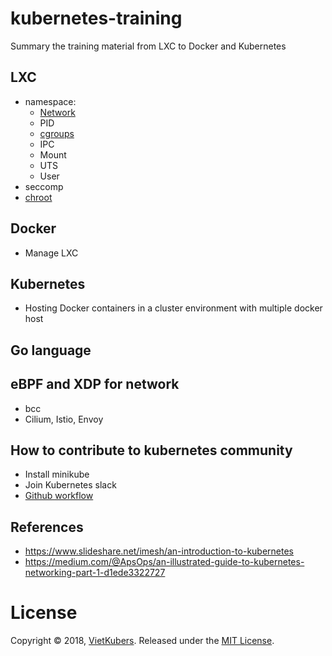 # kubernetes-training
Summary the training material from LXC to Docker and Kubernetes

## LXC
  - namespace:
    - [Network](http://abregman.com/2016/09/29/linux-network-namespace/)
    - PID
    - [cgroups](/LXC/cgroups.md)
    - IPC
    - Mount
    - UTS
    - User
  - seccomp
  - [chroot](/LXC/chroot.md)
## Docker
  - Manage LXC
## Kubernetes
  - Hosting Docker containers in a cluster environment with multiple docker host
## Go language

## eBPF and XDP for network
- bcc
- Cilium, Istio, Envoy

## How to contribute to kubernetes community
- Install minikube
- Join Kubernetes slack
- [Github workflow](/contributing_guide/github_workflow.md)

## References
  - https://www.slideshare.net/imesh/an-introduction-to-kubernetes
  - https://medium.com/@ApsOps/an-illustrated-guide-to-kubernetes-networking-part-1-d1ede3322727
  
# License
Copyright © 2018, [VietKubers](https://www.facebook.com/groups/VietKubers/). Released under the [MIT License](https://github.com/truongnh1992/kubernetes-training/blob/master/LICENSE).
